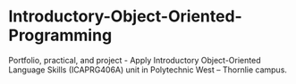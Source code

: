 Introductory-Object-Oriented-Programming
========================================

Portfolio, practical, and project - Apply Introductory Object-Oriented Language Skills (ICAPRG406A) unit in Polytechnic West – Thornlie campus.
